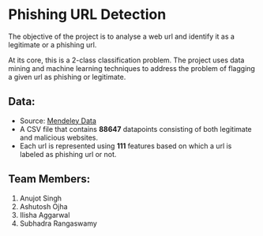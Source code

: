 <!-- <p align="center">
    <image src="images/cover.jpg"  width="1280" height="auto">
</p> -->

# Phishing URL Detection

The objective of the project is to analyse a web url and identify it as a legitimate or a phishing url.

At its core, this is a 2-class classification problem. The project uses data mining and machine learning techniques to address the problem of flagging a given url as phishing or legitimate.


## Data:
- Source: [Mendeley Data](https://data.mendeley.com/datasets/72ptz43s9v/1)
- A CSV file that contains **88647** datapoints consisting of both legitimate and malicious websites.
- Each url is represented using **111** features based on which a url is labeled as phishing url or not.

## Team Members:
1. Anujot Singh
2. Ashutosh Ojha
3. Ilisha Aggarwal
4. Subhadra Rangaswamy

